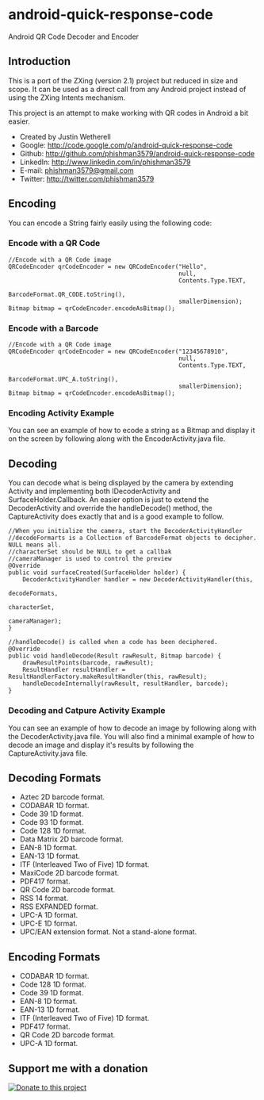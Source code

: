android-quick-response-code
===========================

Android QR Code Decoder and Encoder

## Introduction

This is a port of the ZXing (version 2.1) project but reduced in size and scope. It can be used as a direct call from any Android project instead of using the ZXing Intents mechanism.

This project is an attempt to make working with QR codes in Android a bit easier.

* Created by Justin Wetherell
* Google:   http://code.google.com/p/android-quick-response-code
* Github:   http://github.com/phishman3579/android-quick-response-code
* LinkedIn: http://www.linkedin.com/in/phishman3579
* E-mail:   phishman3579@gmail.com
* Twitter:  http://twitter.com/phishman3579

## Encoding

You can encode a String fairly easily using the following code:

### Encode with a QR Code

    //Encode with a QR Code image
    QRCodeEncoder qrCodeEncoder = new QRCodeEncoder("Hello", 
                                                    null, 
                                                    Contents.Type.TEXT,  
                                                    BarcodeFormat.QR_CODE.toString(), 
                                                    smallerDimension);
    Bitmap bitmap = qrCodeEncoder.encodeAsBitmap();


### Encode with a Barcode

    //Encode with a QR Code image
    QRCodeEncoder qrCodeEncoder = new QRCodeEncoder("12345678910", 
                                                    null, 
                                                    Contents.Type.TEXT, 
                                                    BarcodeFormat.UPC_A.toString(), 
                                                    smallerDimension);
    Bitmap bitmap = qrCodeEncoder.encodeAsBitmap();


### Encoding Activity Example

You can see an example of how to ecode a string as a Bitmap and display it on the screen by following along with the EncoderActivity.java file.

## Decoding

You can decode what is being displayed by the camera by extending Activity and implementing both IDecoderActivity and SurfaceHolder.Callback. An easier option is just to extend the DecoderActivity and override the handleDecode() method, the CaptureActivity does exactly that and is a good example to follow.

    //When you initialize the camera, start the DecoderActivityHandler
    //decodeFormarts is a Collection of BarcodeFormat objects to decipher. NULL means all.
    //characterSet should be NULL to get a callbak
    //cameraManager is used to control the preview
    @Override
    public void surfaceCreated(SurfaceHolder holder) {
        DecoderActivityHandler handler = new DecoderActivityHandler(this, 
                                                                    decodeFormats, 
                                                                    characterSet, 
                                                                    cameraManager);
    }

    //handleDecode() is called when a code has been deciphered.
    @Override 
    public void handleDecode(Result rawResult, Bitmap barcode) {
        drawResultPoints(barcode, rawResult);
        ResultHandler resultHandler = ResultHandlerFactory.makeResultHandler(this, rawResult);
        handleDecodeInternally(rawResult, resultHandler, barcode);
    }

### Decoding and Catpure Activity Example

You can see an example of how to decode an image by following along with the DecoderActivity.java file. You will also find a minimal example of how to decode an image and display it's results by following the CaptureActivity.java file.

## Decoding Formats
* Aztec 2D barcode format.
* CODABAR 1D format.
* Code 39 1D format.
* Code 93 1D format.
* Code 128 1D format.
* Data Matrix 2D barcode format.
* EAN-8 1D format.
* EAN-13 1D format.
* ITF (Interleaved Two of Five) 1D format.
* MaxiCode 2D barcode format.
* PDF417 format.
* QR Code 2D barcode format.
* RSS 14 format.
* RSS EXPANDED format.
* UPC-A 1D format.
* UPC-E 1D format.
* UPC/EAN extension format. Not a stand-alone format.

## Encoding Formats
* CODABAR 1D format.
* Code 128 1D format.
* Code 39 1D format.
* EAN-8 1D format.
* EAN-13 1D format.
* ITF (Interleaved Two of Five) 1D format.
* PDF417 format.
* QR Code 2D barcode format.
* UPC-A 1D format.

## Support me with a donation

<a href="https://www.paypal.com/cgi-bin/webscr?cmd=_donations&business=phishman3579%40gmail%2ecom&lc=US&item_name=Support%20open%20source&item_number=AndroidQuickResponseCode&currency_code=USD&bn=PP%2dDonationsBF%3abtn_donateCC_LG%2egif%3aNonHosted" target="_new"><img border="0" alt="Donate to this project" src="https://www.paypalobjects.com/en_US/i/btn/btn_donate_LG.gif"></a>
